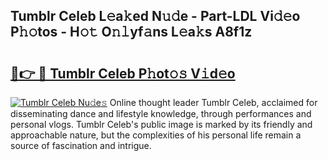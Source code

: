 ## Tumblr Celeb L𝚎a𝚔ed N𝚞𝚍e - Part-LDL Vi𝚍𝚎o P𝚑𝚘tos - H𝚘𝚝 O𝚗𝚕yf𝚊ns L𝚎a𝚔s A8f1z

# <h2><a href="http://kf7rp7q.oniu.top/?m=Tumblr+Celeb">🔗👉 🔴 Tumblr Celeb P𝚑ot𝚘𝚜 V𝚒d𝚎o</a></h2>

[![Tumblr Celeb Nu𝚍e𝚜](https://i.imgur.com/0qMVB7G.gif)](http://kf7rp7q.oniu.top/?m=Tumblr+Celeb)
Online thought leader Tumblr Celeb, acclaimed for disseminating dance and lifestyle knowledge, through performances and personal vlogs. Tumblr Celeb's public image is marked by its friendly and approachable nature, but the complexities of his personal life remain a source of fascination and intrigue.  
